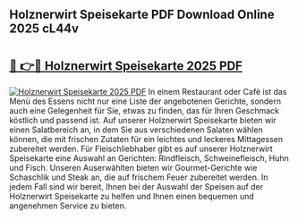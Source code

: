 ## Holznerwirt Speisekarte PDF Download Online 2025 cL44v

# <h2><a href="http://gc76kc.nevu.top/?p=Holznerwirt+Speisekarte">🔗 👉🔴 Holznerwirt Speisekarte 2025 PDF</a></h2>

[![Holznerwirt Speisekarte 2025 PDF](https://i.imgur.com/dBaPXMq.png)](http://gc76kc.nevu.top/?p=Holznerwirt+Speisekarte)
In einem Restaurant oder Café ist das Menü des Essens nicht nur eine Liste der angebotenen Gerichte, sondern auch eine Gelegenheit für Sie, etwas zu finden, das für Ihren Geschmack köstlich und passend ist. Auf unserer Holznerwirt Speisekarte bieten wir einen Salatbereich an, in dem Sie aus verschiedenen Salaten wählen können, die mit frischen Zutaten für ein leichtes und leckeres Mittagessen zubereitet werden. Für Fleischliebhaber gibt es auf unserer Holznerwirt Speisekarte eine Auswahl an Gerichten: Rindfleisch, Schweinefleisch, Huhn und Fisch. Unseren Auserwählten bieten wir Gourmet-Gerichte wie Schaschlik und Steak an, die auf frischem Feuer zubereitet werden. In jedem Fall sind wir bereit, Ihnen bei der Auswahl der Speisen auf der Holznerwirt Speisekarte zu helfen und Ihnen einen bequemen und angenehmen Service zu bieten.
